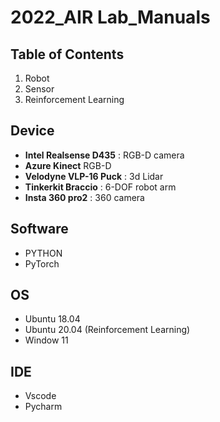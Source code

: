# 2022_AIR Lab_Manuals

## Table of Contents

1. Robot
2. Sensor
3. Reinforcement Learning

## Device

+ **Intel Realsense D435** : RGB-D camera
+ **Azure Kinect** RGB-D  
+ **Velodyne VLP-16 Puck** : 3d Lidar
+ **Tinkerkit Braccio** : 6-DOF robot arm
+ **Insta 360 pro2** : 360 camera 

## Software

+ PYTHON
+ PyTorch 

## OS

+ Ubuntu 18.04
+ Ubuntu 20.04 (Reinforcement Learning)
+ Window 11 

## IDE

+ Vscode 
+ Pycharm 
